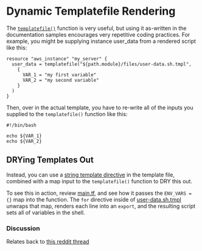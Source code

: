 # Dynamic Templatefile Rendering

The [`templatefile()`](https://www.terraform.io/docs/configuration/functions/templatefile.html) function is very useful, but using it as-written in the documentation samples encourages very repetitive coding practices. For example, you might be supplying instance user_data from a rendered script like this:

```hcl
resource "aws_instance" "my_server" {
  user_data = templatefile("${path.module}/files/user-data.sh.tmpl",
    {
      VAR_1 = "my first variable"
      VAR_2 = "my second variable"
    }
  )
}
```

Then, over in the actual template, you have to re-write all of the inputs you supplied to the `templatefile()` function like this:

```shell
#!/bin/bash

echo ${VAR_1}
echo ${VAR_2}
```

## DRYing Templates Out

Instead, you can use a [string template directive](https://www.terraform.io/docs/configuration/expressions.html#string-templates) in the template file, combined with a map input to the `templatefile()` function to DRY this out.

To see this in action, review [main.tf](./main.tf), and see how it passes the `ENV_VARS = {}` map into the function. The `for` directive inside of [user-data.sh.tmpl](./user-data.sh.tmpl) unwraps that map, renders each line into an `export`, and the resulting script sets all of variables in the shell.

### Discussion

Relates back to [this reddit thread](https://www.reddit.com/r/Terraform/comments/jy05en/terraform_variables_in_bash_scripting/gd0dfhv/)